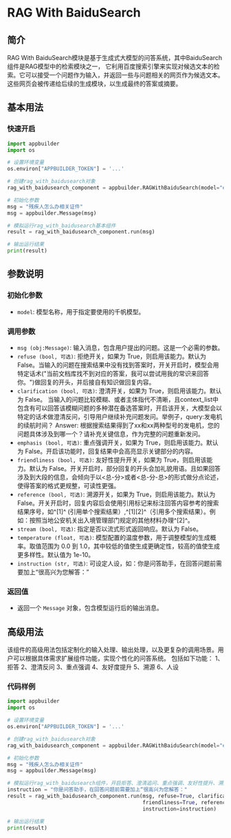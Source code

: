 # RAG With BaiduSearch

## 简介
RAG With BaiduSearch模块是基于生成式大模型的问答系统，其中BaiduSearch组件是RAG模型中的检索模块之一，
它利用百度搜索引擎来实现对候选文本的检索。它可以接受一个问题作为输入，并返回一些与问题相关的网页作为候选文本。
这些网页会被传递给后续的生成模块，以生成最终的答案或摘要。

## 基本用法

### 快速开启

```python
import appbuilder
import os

# 设置环境变量
os.environ["APPBUILDER_TOKEN"] = '...'

# 创建rag_with_baidusearch对象
rag_with_baidusearch_component = appbuilder.RAGWithBaiduSearch(model="eb-turbo-appbuilder")

# 初始化参数
msg = "残疾人怎么办相关证件"
msg = appbuilder.Message(msg)

# 模拟运行rag_with_baidusearch基本组件
result = rag_with_baidusearch_component.run(msg)

# 输出运行结果
print(result)
```

## 参数说明

### 初始化参数
- `model`: 模型名称，用于指定要使用的千帆模型。

### 调用参数

- `msg (obj:Message)`: 输入消息，包含用户提出的问题。这是一个必需的参数。
- `refuse (bool, 可选)`: 拒绝开关，如果为 True，则启用该能力。默认为 False。当输入的问题在搜索结果中没有找到答案时，开关开启时，模型会用特定话术("当前文档库找不到对应的答案，我可以尝试用我的常识来回答你。")做回复的开头，并后接自有知识做回复内容。
- `clarification (bool, 可选)`: 澄清开关，如果为 True，则启用该能力。默认为 False。 当输入的问题比较模糊、或者主体指代不清晰，且context_list中包含有可以回答该模糊问题的多种潜在备选答案时，开启该开关，大模型会以特定的话术做澄清反问，引导用户继续补充问题发问。举例子，query:发电机的续航时间？ Answer: 根据搜索结果得到了xx和xx两种型号的发电机，您的问题具体涉及到哪一个？请补充关键信息，作为完整的问题重新发问。
- `emphasis (bool, 可选)`: 重点强调开关，如果为 True，则启用该能力。默认为 False。开启该功能时，回复结果中会高亮显示关键部分的内容。
- `friendliness (bool, 可选)`: 友好性提升开关，如果为 True，则启用该能力。默认为 False。开关开启时，部分回复的开头会加礼貌用语。且如果回答涉及到大段的信息，会倾向于以<总-分>或者<总-分-总>的形式做分点论述，使得答案的格式更规整，可读性更强。
- `reference (bool, 可选)`: 溯源开关，如果为 True，则启用该能力。默认为 False。开关开启时，回复内容后会使用引用标记来标注回答内容参考的搜索结果序号，如^[1]^ (引用单个搜索结果）,^[1][2]^（引用多个搜索结果）。例如：按照当地公安机关出入境管理部门规定的其他材料办理^[2]^。
- `stream (bool, 可选)`: 指定是否以流式形式返回响应。默认为 False。
- `temperature (float, 可选)`: 模型配置的温度参数，用于调整模型的生成概率。取值范围为 0.0 到 1.0，其中较低的值使生成更确定性，较高的值使生成更多样性。默认值为 1e-10。
- `instruction (str, 可选)`: 可设定人设，如：你是问答助手，在回答问题前需要加上“很高兴为您解答：”

### 返回值
- 返回一个 `Message` 对象，包含模型运行后的输出消息。


## 高级用法
该组件的高级用法包括定制化的输入处理、输出处理，以及更复杂的调用场景。用户可以根据具体需求扩展组件功能，实现个性化的问答系统。
包括如下功能：
1、拒答
2、澄清反问
3、重点强调
4、友好度提升
5、溯源
6、人设


### 代码样例
```python
import appbuilder
import os

# 设置环境变量
os.environ["APPBUILDER_TOKEN"] = '...'

# 创建rag_with_baidusearch对象
rag_with_baidusearch_component = appbuilder.RAGWithBaiduSearch(model="eb-turbo-appbuilder")

# 初始化参数
msg = "残疾人怎么办相关证件"
msg = appbuilder.Message(msg)

# 模拟运行rag_with_baidusearch组件，开启拒答、澄清追问、重点强调、友好性提升、溯源能力、人设六个功能
instruction = "你是问答助手，在回答问题前需要加上“很高兴为您解答："
result = rag_with_baidusearch_component.run(msg, refuse=True, clarification=True, emphasis=True,
                                            friendliness=True, reference=True, temperature=0.5, 
                                            instruction=instruction)

# 输出运行结果
print(result)
```

